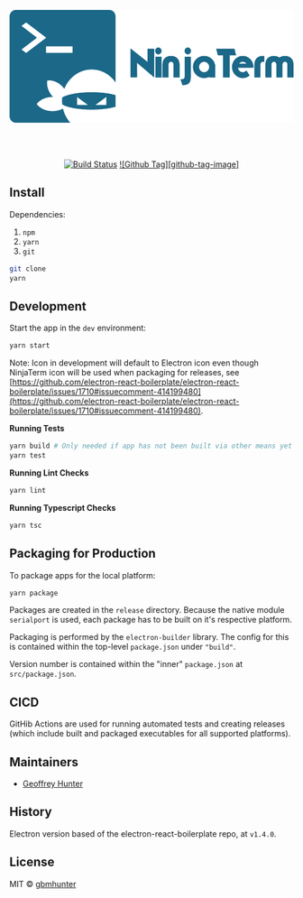 <p align="center"><img src="img/logo/logotype.png" alt="QList" height="200px"></p>

<br>

<br>

<div align="center">

[![Build Status][github-actions-status]][github-actions-url]
[![Github Tag][github-tag-image]][github-tag-url]

</div>

## Install

Dependencies:

1. `npm`
1. `yarn`
1. `git`

```bash
git clone
yarn
```

## Development

Start the app in the `dev` environment:

```bash
yarn start
```

Note: Icon in development will default to Electron icon even though NinjaTerm icon will be used when packaging for releases, see [https://github.com/electron-react-boilerplate/electron-react-boilerplate/issues/1710#issuecomment-414199480](https://github.com/electron-react-boilerplate/electron-react-boilerplate/issues/1710#issuecomment-414199480).

**Running Tests**

```bash
yarn build # Only needed if app has not been built via other means yet
yarn test
```

**Running Lint Checks**

```bash
yarn lint
```

**Running Typescript Checks**

```bash
yarn tsc
```

## Packaging for Production

To package apps for the local platform:

```bash
yarn package
```

Packages are created in the `release` directory. Because the native module `serialport` is used, each package has to be built on it's respective platform.

Packaging is performed by the `electron-builder` library. The config for this is contained within the top-level `package.json` under `"build"`.

Version number is contained within the "inner" `package.json` at `src/package.json`.

## CICD

GitHib Actions are used for running automated tests and creating releases (which include built and packaged executables for all supported platforms).

## Maintainers

- [Geoffrey Hunter](https://github.com/gbmhunter)

## History

Electron version based of the electron-react-boilerplate repo, at `v1.4.0`.

## License

MIT © [gbmhunter](https://github.com/gbmhunter)

[github-actions-status]: https://github.com/gbmhunter/ninjaterm/workflows/Test/badge.svg
[github-actions-url]: https://github.com/gbmhunter/ninjaterm/actions
[github-tag-url]: https://github.com/gbmhunter/ninjaterm/releases/latest
